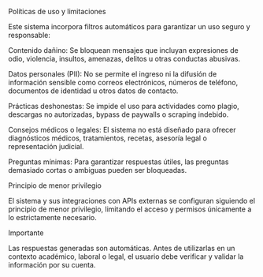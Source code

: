 Políticas de uso y limitaciones

Este sistema incorpora filtros automáticos para garantizar un uso seguro y responsable:

Contenido dañino: Se bloquean mensajes que incluyan expresiones de odio, violencia, insultos, amenazas, delitos u otras conductas abusivas.

Datos personales (PII): No se permite el ingreso ni la difusión de información sensible como correos electrónicos, números de teléfono, documentos de identidad u otros datos de contacto.

Prácticas deshonestas: Se impide el uso para actividades como plagio, descargas no autorizadas, bypass de paywalls o scraping indebido.

Consejos médicos o legales: El sistema no está diseñado para ofrecer diagnósticos médicos, tratamientos, recetas, asesoría legal o representación judicial.

Preguntas mínimas: Para garantizar respuestas útiles, las preguntas demasiado cortas o ambiguas pueden ser bloqueadas.

Principio de menor privilegio

El sistema y sus integraciones con APIs externas se configuran siguiendo el principio de menor privilegio, limitando el acceso y permisos únicamente a lo estrictamente necesario.

Importante

Las respuestas generadas son automáticas. Antes de utilizarlas en un contexto académico, laboral o legal, el usuario debe verificar y validar la información por su cuenta.
